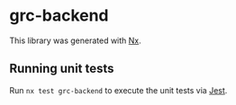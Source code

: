 # grc-backend

This library was generated with [Nx](https://nx.dev).

## Running unit tests

Run `nx test grc-backend` to execute the unit tests via [Jest](https://jestjs.io).
